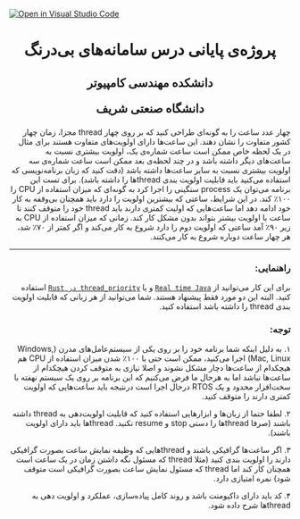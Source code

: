 [![Open in Visual Studio Code](https://classroom.github.com/assets/open-in-vscode-c66648af7eb3fe8bc4f294546bfd86ef473780cde1dea487d3c4ff354943c9ae.svg)](https://classroom.github.com/online_ide?assignment_repo_id=8003635&assignment_repo_type=AssignmentRepo)
<div dir="rtl">
  

<h1 align="center">
پروژه‌ی پایانی درس سامانه‌های بی‌درنگ
</h1>
<h2 align="center">
  دانشكده مهندسی کامپيوتر
  
  دانشگاه صنعتی شریف      
</h2>

چهار عدد ساعت را به گونه‌ای طراحی کنید که بر روی چهار thread مجزا، زمان چهار کشور متفاوت را نشان دهند. این ساعت‌ها دارای اولویت‌های متفاوت هستند برای مثال در یک لحظه خاص ممکن است ساعت شماره‌ی یک، اولویت بیشتری نسبت به ساعت‌های دیگر داشته باشد و در چند لحظه‌ی بعد ممکن است ساعت شماره‌ی سه اولویت بیشتری نسبت به سایر ساعت‌ها داشته باشد (دقت کنید که زبان برنامه‌نویسی که استفاده می‌کنید باید قابلیت اولویت بندی threadها را داشته باشد). برای تست این برنامه می‌توان یک process سنگینی را اجرا کرد به گونه‌ای که میزان استفاده از CPU را ۱۰۰٪ کند. در این شرایط، ساعتی که بیشترین اولویت را دارد باید همچنان بی‌وقفه به کار خود ادامه دهد اما ساعت‌هایی که اولیت کمتری دارند باید thread خود را متوقف کنند تا ساعت با اولویت‌ بیشتر بتواند بدون مشکل کار کند. زمانی که میزان استفاده از CPU به زیر ۹۰٪ آمد ساعتی که اولویت دوم را دارد شروع به کار می‌کند و اگر کمتر از ۷۰٪ شد، هر چهار ساعت دوباره شروع به کار می‌کنند.
  
  ---
  
  ### راهنمایی:
  
 برای این کار می‌توانید از [`Real time Java`](https://www.oracle.com/technical-resources/articles/javase/jsr-1.html) و یا [`thread_priority در Rust`](https://docs.rs/thread-priority/latest/thread_priority/)  استفاده کنید. البته این دو مورد فقط پیشنهاد هستند. شما می‌توانید از هر زبانی که قابلیت اولویت بندی thread را داشته باشد استفاده کنید. 
  
  ### توجه:
  
  ۱. به دلیل اینکه شما برنامه خود را بر روی یکی از سیستم‌عامل‌های مدرن (Windows, Mac, Linux) اجرا می‌کنید، ممکن است حتی با ۱۰۰٪ شدن میزان استفاده از CPU هم هیچکدام از ساعت‌ها دچار مشکل نشوند و اصلا نیازی به متوقف کردن هیچکدام از ساعت‌ها نباشد اما به هرحال ما فرض می‌کنیم که این برنامه بر روی یک سیستم نهفته با سخت‌افزار محدود و یک RTOS درحال اجرا است درنتیجه باید ساعت‌هایی که اولویت کمتری دارند را متوقف کنید.
  
  ۲. لطفا حتما از زبان‌ها و ابزارهایی استفاده کنید که قابلیت اولویت‌دهی به thread داشته باشند (صرفا threadها را دستی stop و resume نکنید. threadها باید دارای اولویت باشند).
  
  ۳. اگر ساعت‌‌ها گرافیکی باشند و threadهایی که وظیفه نمایش ساعت بصورت گرافیکی دارند را اولویت بندی کنید (مثلا thread که مسئول نگه داشتن زمان در یک ساعت است همچنان کار کند اما thread که مسئول نمایش ساعت بصورت گرافیکی است متوقف شود) نمره امتیازی دارد.
  
  ۴. کد باید دارای داکیومنت باشد و روند کامل پیاده‌سازی، عملکرد و اولویت دهی به threadها شرح داده شود.
  
  
  
